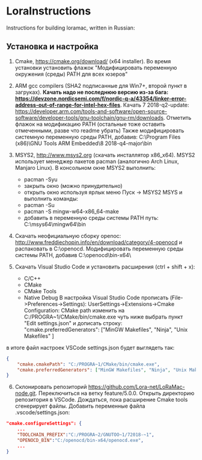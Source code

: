 # LoraInstructions
Instructions for building loramac, written in Russian:
## Установка и настройка
1. Cmake, 
https://cmake.org/download/ (x64 installer). Во время установки установить флажок "Модифицировать переменную окружения (среды) PATH для всех юзеров"

2. ARM gcc compilers (SHA2 подписанные для Win7+, второй пункт в загруках). 
**Качать надо не последнюю версию из-за бага: https://devzone.nordicsemi.com/f/nordic-q-a/43354/linker-error-address-out-of-range-for-intel-hex-files**. Качать 7 2018-q2-update: https://developer.arm.com/tools-and-software/open-source-software/developer-tools/gnu-toolchain/gnu-rm/downloads. Отметить флажок на модификацию PATH (остальные тоже оставить отмеченными, разве что readme убрать)
Также модифицировать системную переменную среды PATH, добавив: C:\Program Files (x86)\GNU Tools ARM Embedded\8 2018-q4-major\bin
    
3. MSYS2, http://www.msys2.org (скачать инсталлятор x86_x64). MSYS2 использует менеджер пакетов pacman (аналогично Arch Linux, Manjaro Linux). В консольном окне MSYS2 выполнить:
    * pacman -Syu
    * закрыть окно (можно принудительно)
    * открыть окно используя ярлык меню Пуск -> MSYS2 MSYS и выполнить команды:
    * pacman -Su
    * pacman -S mingw-w64-x86_64-make
    * добавить в переменную среды системы PATH путь: C:\msys64\mingw64\bin

4. Скачать неофициальную сборку openoc: http://www.freddiechopin.info/en/download/category/4-openocd и распаковать в C:\openocd\. Модифицировать переменную среды системы PATH, добавив C:\openocd\bin-x64\
    
5. Скачать Visual Studio Code и установить расширения (ctrl + shift + x):
    * C/C++
    * CMake
    * CMake Tools
    * Native Debug
В настройка Visual Studio Code прописать (File->Preferences->Settings): 
UserSettings->Extensions->Cmake Configuration:
CMake path изменить на C:/PROGRA~1/CMake/bin/cmake.exe
чуть ниже выбрать пункт "Edit settings.json" и дописать строку: 
"cmake.preferredGenerators": ["MinGW Makefiles", "Ninja", "Unix Makefiles" ]
        
в итоге файл настроек VSCode settings.json будет выглядеть так: 
```json
{
    "cmake.cmakePath": "C:/PROGRA~1/CMake/bin/cmake.exe",
    "cmake.preferredGenerators": ["MinGW Makefiles", "Ninja", "Unix Makefiles" ]
}
```

6. Склонировать репозиторий https://github.com/Lora-net/LoRaMac-node.git. Переключиться на ветку feature/5.0.0. Открыть директорию репозитория в VSCode. Дождаться, пока расширение Cmake tools сгенерирует файлы. Добавить переменные файла .vscode/settings.json:
```json
"cmake.configureSettings": {
    ...
    "TOOLCHAIN_PREFIX":"C:/PROGRA~2/GNUTOO~1/72018-~1",
    "OPENOCD_BIN":"C:/openocd/bin-x64/openocd.exe",
    ...
}
```
